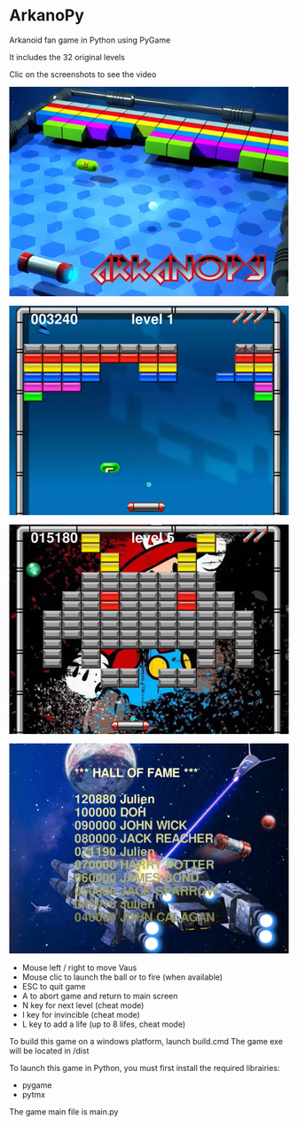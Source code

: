 # ArkanoPy
Arkanoid fan game in Python using PyGame

It includes the 32 original levels

Clic on the screenshots to see the video

[![ArkanoPy](readme.rsc/ArkanoPy1.png)](https://youtu.be/s4Vjk5Ga8lY)

[![ArkanoPy](readme.rsc/ArkanoPy2.png)](https://youtu.be/s4Vjk5Ga8lY)

[![ArkanoPy](readme.rsc/ArkanoPy3.png)](https://youtu.be/s4Vjk5Ga8lY)

[![ArkanoPy](readme.rsc/ArkanoPy4.png)](https://youtu.be/s4Vjk5Ga8lY)

- Mouse left / right to move Vaus
- Mouse clic to launch the ball or to fire (when available)
- ESC to quit game
- A to abort game and return to main screen
- N key for next level (cheat mode)
- I key for invincible (cheat mode)
- L	key to add a life (up to 8 lifes, cheat mode)

To build this game on a windows platform, launch build.cmd
The game exe will be located in /dist

To launch this game in Python, you must first install the required librairies:
- pygame
- pytmx

The game main file is main.py




